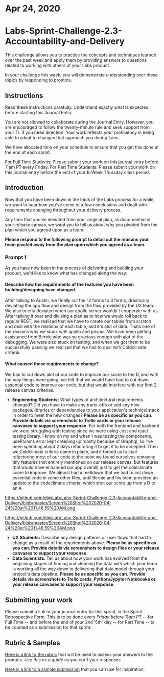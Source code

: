 # Apr 24, 2020
# Labs-Sprint-Challenge-2.3-Accountability-and-Delivery

This challenge allows you to practice the concepts and techniques learned over the past week and apply them by providing answers to questions related to working with others of your Labs product.

In your challenge this week, you will demonstrate understanding over these topics by responding to prompts.

## Instructions

Read these instructions carefully. Understand exactly what is expected before starting this Journal Entry.

You are not allowed to collaborate during the Journal Entry. However, you are encouraged to follow the twenty-minute rule and seek support from your TL if you need direction. Your work reflects your proficiency in being able to adapt to changes that approach you during Labs.

We have allocated time on your schedule to ensure that you get this done at the end of each sprint.

For Full Time Students: Please submit your work on this journal entry before 11am PT every Friday.
For Part Time Students: Please submit your work on this journal entry before the end of your B-Week Thursday class period.

## Introduction

Now that you have been down in the thick of the Labs process for a while, we want to hear how you've come to a few conclusions and dealt with requirements changing throughout your delivery process.

Any time that you've deviated from your original plan, as documented in your release canvas, we want you to tell us about why you pivoted from the plan which you agreed upon as a team.

**Please respond to the following prompt to detail out the reasons your team pivoted away from the plan upon which you agreed as a team.**

### Prompt 1

As you have now been in the process of delivering and building your product, we'd like to know what has changed along the way:

#### Describe how the requirements of the features you have been building/designing have changed.
After talking to Austin, we finally cut the 12 forms to 3 forms, drastically deviating the app flow and design from the flow provided by the UX team. We also briefly deviated when our apollo server wouldn't cooperate with us. After talking it over and divising a plan as to how we would roll back to regular REST, we realised that we have to create our tables from scratch and deal with the relations of each table, and it's alot of data. Thats one of the reasons why we stuck with apollo and prisma. We have been getting assistance from Bernie who was so gracious enough with alot of the debugging. We were also stuck on testing, and when we got them to be successfully passing we realised that we had to deal with Coldclimate criteria. 
#### What caused these requirements to change?
We had to cut down alot of our code to improve our score to the D, and with the way things were going, we felt that we would have had to cut down essential code to improve our code, but that would interfere with our first 2 release canvas criterias. 
- **Engineering Students:** What types of architectural requirements changed? Did you have to make any trade-offs or add any new packages/libraries or dependencies to your application's technical stack in order to meet the new changes? **Please be as specific as you can. Provide details via screenshots to Trello cards or your release canvases to support your response.**
For both the frontend and backend we were struggling with testing since we were using Jest and react testing library. I know on my end when I was testing the components, useParams error kept creeping up mostly because of Graphql, so I've been spending about 2 days refactoring it to get it to be accepted. Then we Coldclimate criteria came in place, and it forced us to start refactoring most of our code to the point we found ourselves removing tiny features (not entirely mentioned on our release canvas, but features that would have enhanced our app overall) just to get the coldclimate score to improve. We almost had a meltdown that we had to cut down essential code in some other files, until Bernie and his team provided an update to the codeclimate criteria, which shot our score up from a D to an A 

https://github.com/ebisLab/Labs-Sprint-Challenge-2.3-Accountability-and-Delivery/blob/master/Screen%20Shot%202020-04-24%20at%2011.46.59%20AM.png

https://github.com/ebisLab/Labs-Sprint-Challenge-2.3-Accountability-and-Delivery/blob/master/Screen%20Shot%202020-04-24%20at%2011.46.59%20AM.png


- **UX Students:** Describe any design patterns or user flows that had to change as a result of the requirements above. **Please be as specific as you can. Provide details via screenshots to design files or your release canvases to support your response.**
- **Data Scientists:** Tell us about how your work has evolved from the beginning stages of finding and cleaning the data with which your team is working all the way down to delivering that data model through your project's data pipeline. **Please be as specific as you can. Provide details via screenshots to Trello cards, Python/Jypyter Notebooks or your release canvases to support your response.**

## Submitting your work

Please submit a link to your journal entry for this sprint, in the Sprint Retrospective Form. This is to be done every _Friday before 11am PT_ -- for Full Time -- and before the end of your 2nd '5th' day -- for Part Time -- to be counted as a submission for that sprint.

## Rubric & Samples

[Here is a link to the rubric](https://www.notion.so/lambdaschool/2-3-Rubric-Accountability-and-Delivery-Diff-Entry-a35bcf0776194cdbba1c849007860b46) that will be used to assess your answers to the prompts. _Use this as a guide_ as you craft your responses.

[Here is a link to a sample submission](https://www.notion.so/lambdaschool/2-3-Accountability-and-Delivery-Diff-Entry-4dc1dbb2b1164b74849cd065adf8e209) that you can use for inspiration.
